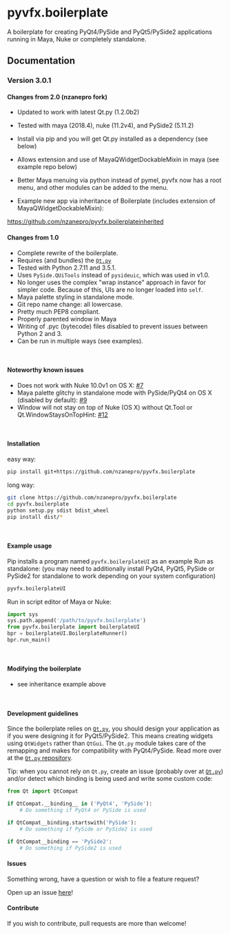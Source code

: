 pyvfx.boilerplate
==================

A boilerplate for creating PyQt4/PySide and PyQt5/PySide2 applications running in Maya, Nuke or completely standalone.

## Documentation



### Version 3.0.1

#### Changes from 2.0 (nzanepro fork)

- Updated to work with latest Qt.py (1.2.0b2)
- Tested with maya (2018.4), nuke (11.2v4), and PySide2 (5.11.2)
- Install via pip and you will get Qt.py installed as a dependency (see below)
- Allows extension and use of MayaQWidgetDockableMixin in maya (see example repo below)
- Better Maya menuing via python instead of pymel, pyvfx now has a root menu, and other modules can be added to the menu.

- Example new app via inheritance of Boilerplate (includes extension of MayaQWidgetDockableMixin):

https://github.com/nzanepro/pyvfx.boilerplateinherited

#### Changes from 1.0

- Complete rewrite of the boilerplate.
- Requires (and bundles) the [`Qt.py`](https://github.com/mottosso/Qt.py)
- Tested with Python 2.7.11 and 3.5.1.
- Uses `PySide.QUiTools` instead of `pysideuic`, which was used in v1.0.
- No longer uses the complex "wrap instance" approach in favor for simpler code. Because of this, UIs are no longer loaded into `self`.
- Maya palette styling in standalone mode.
- Git repo name change: all lowercase.
- Pretty much PEP8 compliant.
- Properly parented window in Maya
- Writing of .pyc (bytecode) files disabled to prevent issues between Python 2 and 3.
- Can be run in multiple ways (see examples).

<br>

#### Noteworthy known issues

- Does not work with Nuke 10.0v1 on OS X: [#7](https://github.com/fredrikaverpil/pyvfx-boilerplate/issues/7)
- Maya palette glitchy in standalone mode with PySide/PyQt4 on OS X (disabled by default): [#9](https://github.com/fredrikaverpil/pyvfx-boilerplate/issues/9)
- Window will not stay on top of Nuke (OS X) without Qt.Tool or Qt.WindowStaysOnTopHint: [#12](https://github.com/fredrikaverpil/pyvfx-boilerplate/issues/12)

<br>

#### Installation

easy way:
```bash
pip install git+https://github.com/nzanepro/pyvfx.boilerplate
```
long way:
```bash
git clone https://github.com/nzanepro/pyvfx.boilerplate
cd pyvfx.boilerplate
python setup.py sdist bdist_wheel
pip install dist/*
```

<br>

#### Example usage

Pip installs a program named `pyvfx.boilerplateUI` as an example Run as standalone:
(you may need to additionally install PyQt4, PyQt5, PySide or PySide2 for standalone to work depending on your system configuration)

```bash
pyvfx.boilerplateUI
```

Run in script editor of Maya or Nuke:

```python
import sys
sys.path.append('/path/to/pyvfx.boilerplate')
from pyvfx.boilerplate import boilerplateUI
bpr = boilerplateUI.BoilerplateRunner()
bpr.run_main()
```

<br>

#### Modifying the boilerplate

- see inheritance example above

<br>

#### Development guidelines

Since the boilerplate relies on [`Qt.py`](https://github.com/mottosso/Qt.py), you should design your application as if you were designing it for PyQt5/PySide2. This means creating widgets using `QtWidgets` rather than `QtGui`. The `Qt.py` module takes care of the remapping and makes for compatibility with PyQt4/PySide. Read more over at the [`Qt.py` repository](https://github.com/mottosso/Qt.py).

Tip: when you cannot rely on `Qt.py`, create an issue (probably over at [`Qt.py`](https://github.com/mottosso/Qt.py)) and/or detect which binding is being used and write some custom code:

```python
from Qt import QtCompat

if QtCompat.__binding__ in ('PyQt4', 'PySide'):
    # Do something if PyQt4 or PySide is used

if QtCompat__binding.startswith('PySide'):
    # Do something if PySide or PySide2 is used

if QtCompat__binding == 'PySide2':
    # Do something if PySide2 is used

```

#### Issues

Something wrong, have a question or wish to file a feature request?

Open up an issue [here](https://github.com/nzanepro/pyvfx.boilerplate/issues)!

#### Contribute

If you wish to contribute, pull requests are more than welcome!
